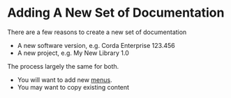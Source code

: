 # Adding A New Set of Documentation

There are a few reasons to create a new set of documentation

* A new software version, e.g. Corda Enterprise 123.456
* A new project, e.g. My New Library 1.0

The process largely the same for both.

* You will want to add new [menus](hugo-menus.md).
* You may want to copy existing content
